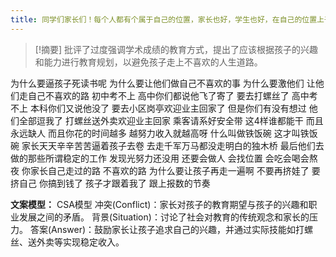 ```yaml
---
title: 同学们家长们！每个人都有个属于自己的位置，家长也好，学生也好，在自己的位置上干好自己的事情就好了！当双方都不依赖的时候，日子就会越过越好！教育 
---
```

 > [!摘要]
批评了过度强调学术成绩的教育方式，提出了应该根据孩子的兴趣和能力进行教育规划，以避免孩子走上不喜欢的人生道路。

为什么要逼孩子死读书呢
为什么要让他们做自己不喜欢的事
为什么要激他们
让他们走自己不喜欢的路
初中考不上
高中你们都说他飞了寄了
要去打螺丝了
高中考不上
本科你们又说他没了
要去小区岗亭欢迎业主回家了
但是你们有没有想过
他们全部逗我了
打螺丝送外卖欢迎业主回家
乘客请系好安全带
这4样谁都能干
而且永远缺人
而且你花的时间越多
越努力收入就越高呀
什么叫做铁饭碗
这才叫铁饭碗
家长天天辛辛苦苦逼着孩子去卷
去走千军万马都没走明白的独木桥
最后他们去做的那些所谓稳定的工作
发现光努力还没用
还要会做人
会找位置
会吃会喝会熬夜
你家长自己走过的路
不喜欢的路
为什么要让孩子再走一遍啊
不要再挤娃了
要挤自己
你搞到钱了
孩子才跟着我了
跟上报数的节奏

**文案模型：**
CSA模型
冲突(Conflict)：家长对孩子的教育期望与孩子的兴趣和职业发展之间的矛盾。
背景(Situation)：讨论了社会对教育的传统观念和家长的压力。
答案(Answer)：鼓励家长让孩子追求自己的兴趣，并通过实际技能如打螺丝、送外卖等实现稳定收入。
